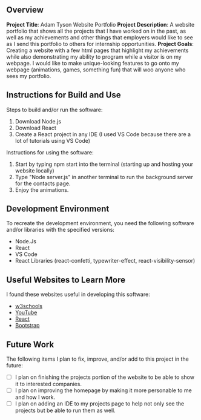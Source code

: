 ## Overview

**Project Title**:
Adam Tyson Website Portfolio
**Project Description**:
A website portfolio that shows all the projects that I have worked on in the past, as well as my achievements and other things that
employers would like to see as I send this portfolio to others for internship opportunities.
**Project Goals**:
Creating a website with a few html pages that highlight my achievements while also demonstrating my ability to program while a visitor is on
my webpage. I would like to make unique-looking features to go onto my webpage (animations, games, something fun) that will woo anyone who sees
my portfolio.

## Instructions for Build and Use

Steps to build and/or run the software:

1. Download Node.js
2. Download React
3. Create a React project in any IDE (I used VS Code because there are a lot of tutorials using VS Code)

Instructions for using the software:

1. Start by typing npm start into the terminal (starting up and hosting your website locally)
2. Type "Node server.js" in another terminal to run the background server for the contacts page.
3. Enjoy the animations.

## Development Environment

To recreate the development environment, you need the following software and/or libraries with the specified versions:

- Node.Js
- React
- VS Code
- React Libraries (react-confetti, typewriter-effect, react-visibility-sensor)

## Useful Websites to Learn More

I found these websites useful in developing this software:

- [w3schools](https://www.w3schools.com/)
- [YouTube](https://www.youtube.com/)
- [React](https://react.dev/)
- [Bootstrap](https://getbootstrap.com/)

## Future Work

The following items I plan to fix, improve, and/or add to this project in the future:

- [ ] I plan on finishing the projects portion of the website to be able to show it to interested companies.
- [ ] I plan on improving the homepage by making it more personable to me and how I work.
- [ ] I plan on adding an IDE to my projects page to help not only see the projects but be able to run them as well.
